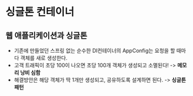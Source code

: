 # 싱글톤 컨테이너

## 웹 애플리케이션과 싱글톤


- 기존에 만들었던 스프링 없는 순수한 DI컨테이너의 AppConfig는 요청을 할 때마다 객체를 새로 생성한다.
- 고객 트래픽이 초당 100이 나오면 초당 100개 객체가 생성되고 소멸된다! -> **메모리 낭비 심함**
- 해결방안은 해당 객체가 딱 1개만 생성되고, 공유하도록 설계하면 된다. -> **싱글톤 패턴**